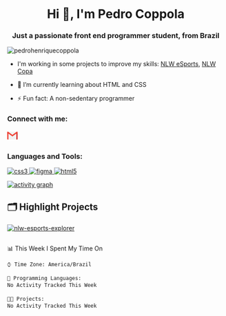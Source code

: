 <h1 align="center">Hi 👋, I'm Pedro Coppola</h1>
<h3 align="center">Just a passionate front end programmer student, from Brazil</h3>

<p align="left"> <img src="https://komarev.com/ghpvc/?username=pedrohenriquecoppola&label=Profile%20views&color=0e75b6&style=flat" alt="pedrohenriquecoppola" /> </p>

<p align="left"> <a href="https://github.com/ryo-ma/github-profile-trophy%22%3E<img src="https://github-profile-trophy.vercel.app/?username=pedrohenriquecoppola" alt="pedrohenriquecoppola" /></a> </p>

- I'm working in some projects to improve my skills: [NLW eSports](https://pedrohenriquecoppola.github.io/nlw-esports-explorer/), [NLW Copa](https://pedrohenriquecoppola.github.io/nlw-10-copa/)

- 🌱 I’m currently learning about HTML and CSS

- ⚡ Fun fact: A non-sedentary programmer

<h3 align="left">Connect with me:</h3>
<p align="left">
</p>
 
 <a href="mailto:pedro.coppola0207+github@gmail.com"><img src= "./assets/281769.png" width=24px
  height=24px></a>

<h3 align="left">Languages and Tools:</h3>
<p align="left"> <a href="https://www.w3schools.com/css/" target="_blank" rel="noreferrer"> <img src="https://cdn.jsdelivr.net/gh/devicons/devicon/icons/css3/css3-plain.svg" alt="css3" width="40" height="40"/> </a> <a href="https://www.figma.com/" target="_blank" rel="noreferrer"> <img src="https://cdn.jsdelivr.net/gh/devicons/devicon/icons/figma/figma-original.svg" alt="figma" width="40" height="40"/> </a> <a href="https://www.w3.org/html/" target="_blank" rel="noreferrer"> <img src="https://cdn.jsdelivr.net/gh/devicons/devicon/icons/html5/html5-plain.svg" alt="html5" width="40" height="40"/> </a> </p>

[![activity graph](https://activity-graph.herokuapp.com/graph?username=PedroHenriqueCoppola&custom_title=Coppola%20activity%20graph&theme=dracula&hide_border=true)](https://github.com/ashutosh00710/github-readme-activity-graph)

## 🗂️ Highlight Projects

  [<img align="center" src="https://github-readme-stats.vercel.app/api/pin/?username=PedroHenriqueCoppola&repo=nlw-esports-explorer&show_icons=true&line_height=27&title_color=6aa6f8&text_color=8a919a&icon_color=6aa6f8&bg_color=22272e" alt="nlw-esports-explorer"/>](https://pedrohenriquecoppola.github.io/nlw-esports-explorer/)

## 
📊 This Week I Spent My Time On

``` text
⌚︎ Time Zone: America/Brazil

💬 Programming Languages: 
No Activity Tracked This Week

🐱‍💻 Projects: 
No Activity Tracked This Week
```
